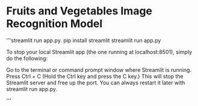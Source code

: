 # Fruits and Vegetables Image Recognition Model
'''streamlit run app.py.
pip install streamlit
streamlit run app.py


To stop your local Streamlit app (the one running at localhost:8501), simply do the following:

Go to the terminal or command prompt window where Streamlit is running.
Press Ctrl + C
(Hold the Ctrl key and press the C key.)
This will stop the Streamlit server and free up the port.
You can always restart it later with streamlit run app.py.






'''